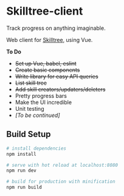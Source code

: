 # Skilltree-client

Track progress on anything imaginable.

Web client for [Skilltree](https://github.com/k8e/skilltree-server "Skilltree server"), using Vue.

**To Do**
* ~~Set up Vue, babel, eslint~~
* ~~Create basic components~~
* ~~Write library for easy API queries~~
* ~~List skill tree~~
* ~~Add skill creators/updaters/deleters~~
* Pretty progress bars
* Make the UI incredible
* Unit testing
* *[To be continued]*

## Build Setup

``` bash
# install dependencies
npm install

# serve with hot reload at localhost:8080
npm run dev

# build for production with minification
npm run build
```
